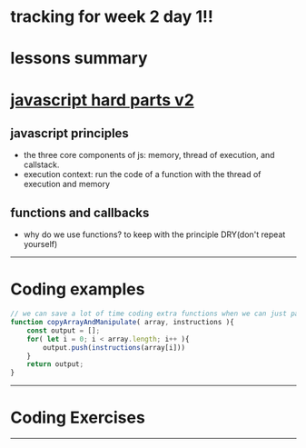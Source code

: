 # tracking for week 2 day 1!!

# lessons summary

# [javascript hard parts v2][js2]

## javascript principles
- the three core components of js: memory, thread of execution, and callstack.
- execution context: run the code of a function with the thread of execution and memory

## functions and callbacks
- why do we use functions? to keep with the principle DRY(don't repeat yourself)


---

# Coding examples

```js
// we can save a lot of time coding extra functions when we can just pass a function as parametars in javascript
function copyArrayAndManipulate( array, instructions ){
    const output = [];
    for( let i = 0; i < array.length; i++ ){
        output.push(instructions(array[i]))
    }
    return output;
}
```

---

# Coding Exercises


---


[js2]: https://frontendmasters.com/courses/javascript-hard-parts-v2/